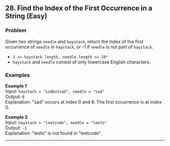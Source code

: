 ## 28. Find the Index of the First Occurrence in a String (Easy)

### Problem

Given two strings `needle` and `haystack`, return the index of the first occurrence of `needle` in `haystack`, or -1 if `needle` is not part of `haystack`.

- `1 <= haystack.length, needle.length <= 10⁴`
- `haystack` and `needle` consist of only lowercase English characters.

### Examples

**Example 1**  
Input: `haystack = "sadbutsad", needle = "sad"`  
Output: `0`  
Explanation: "sad" occurs at index 0 and 6. The first occurrence is at index 0.

**Example 2**  
Input: `haystack = "leetcode", needle = "leeto"`  
Output: `-1`  
Explanation: "leeto" is not found in "leetcode".

---
